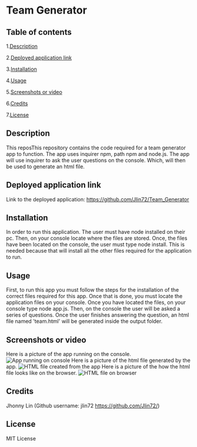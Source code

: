 # Team Generator
## Table of contents
  1.[Description](#Description)

  2.[Deployed application link](#Deployed-application-link)

  3.[Installation](#Installation)

  4.[Usage](#Usage)

  5.[Screenshots or video](#Screenshots-or-video)

  6.[Credits](#Credits)

  7.[License](#License)
## Description 
  This reposThis repository contains the code required for a team generator app to function. The app uses inquirer npm, path npm and node.js. The app will use inquirer to ask the user questions on the console. Which, will then be used to generate an html file.
## Deployed application link
  Link to the deployed application: https://github.com/Jlin72/Team_Generator
## Installation
  In order to run this application. The user must have node installed on their pc. Then, on your console locate where the files are stored. Once, the files have been located on the console, the user must type node install. This is needed because that will install all the other files required for the application to run.
## Usage
  First, to run this app you must follow the steps for the installation of the correct files required for this app. Once that is done, you must locate the application files on your console. Once you have located the files, on your console type node app.js. Then, on the console the user will be asked a series of questions. Once the user finishes answering the question, an html file named 'team.html' will be generated inside the output folder.
## Screenshots or video
  Here is a picture of the app running on the console.
  ![App running on console](https://i.imgur.com/u5RpTc5.png)
  Here is a picture of the html file generated by the app.
  ![HTML file created from the app](https://i.imgur.com/qZonT0U.png)
  Here is a picture of the how the html file looks like on the browser.
  ![HTML file on browser](https://i.imgur.com/GOEwnNz.png)
## Credits
  Jhonny Lin (Github username: jlin72 https://github.com/Jlin72/)
## License
  MIT License

